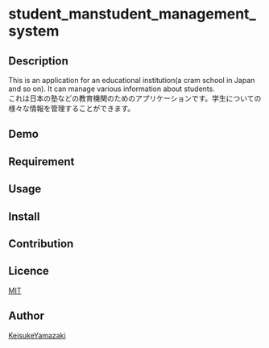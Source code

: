 # student_manstudent_management_system

## Description
This is an application for an educational institution(a cram school in Japan and so on). It can manage various information about students.<br>これは日本の塾などの教育機関のためのアプリケーションです。学生についての様々な情報を管理することができます。

## Demo

## Requirement

## Usage

## Install

## Contribution

## Licence

[MIT](https://github.com/tcnksm/tool/blob/master/LICENCE)

## Author

[KeisukeYamazaki](https://github.com/KeisukeYamazaki)
